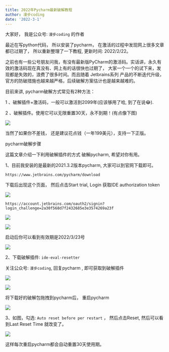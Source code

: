 ```yaml
---
title: 2022年Pycharm最新破解教程
author: 漫步coding
date: '2022-3-1'
---
```



大家好， 我是公众号: `漫步coding` 的作者
   
最近在写python代码， 所以安装了pycharm， 在激活的过程中发现网上很多文章都已过期了， 所以重新整理了一下教程, 更新时间: 2022/2/22。

之前也有一些公号朋友问我，有没有最新版PyCharm的激活码。实话讲，永久有效的激活码现在真没有、网上有的话很快也过期了， 大家一个一个的试下来，发现都是失效的，浪费了很多时间。而且随着 Jetbrains系列 产品的不断迭代升级，官方的防破措施也越来越严格，后续破解方案估计也是越来越难的。

目前来讲, pycharm破解方式常见有2种方法：

1 、破解插件+激活码，一般可以激活到2099年(应该够用了哈, 到了在说😂).

2 、破解插件。使用它可以无限重置30天，永不到期！(有点像下图)

![](https://images.xiaozhuanlan.com/uploads/photo/2022/e82c27a3-0b0f-444e-860a-59a74daadb21.png)

当然了如果你不差钱， 还是建议花点钱（一年199美元），支持一下正版。

pycharm破解步骤

这篇文章介绍一下利用破解插件的方式 破解pycharm, 希望对你有用。

1、目前我安装的是最新的2021.3.2版本pycharm, 大家可以到官网下载即可。

```https://www.jetbrains.com/pycharm/download```

下载后出现这个页面， 然后点击Start trial, Login 获取IDE authorization token

![](https://images.xiaozhuanlan.com/uploads/photo/2022/2df2bda1-b7b1-4023-a6b2-1c6ceac3080c.png)

```
https://account.jetbrains.com/oauth2/signin?login_challenge=2a30f568d7f2432685e3e3574269a23f
```

![](https://images.xiaozhuanlan.com/uploads/photo/2022/b9c98720-ff1a-49b8-a4e4-58c33a38ebc4.png)


![](https://images.xiaozhuanlan.com/uploads/photo/2022/6892ccb2-df8b-4197-a90f-1d4595c1b61a.png)

启动后你可以看到有效期是2022/3/23号

![](https://images.xiaozhuanlan.com/uploads/photo/2022/62c58d7a-06a6-45e3-bad7-56ded1fe2095.png)

2、下载破解插件: `ide-eval-resetter`

关注公众号: `漫步coding`, 回复pycharm , 即可获取到破解插件

![](https://images.xiaozhuanlan.com/uploads/photo/2022/5cb0c91e-fd83-4a04-8df6-65fb602b3834.png)

![](https://images.xiaozhuanlan.com/uploads/photo/2022/fd318221-c38d-4f43-8b1c-99be0572130e.png)

将下载好的破解包拖拽到pycharm后， 重启pycharm

![](https://images.xiaozhuanlan.com/uploads/photo/2022/d24a111b-fc55-4c1f-8bb8-f3f2a3cf87c9.png)

3、如图，勾选: `Auto reset before per restart` ， 然后点击Reset, 然后可以看到Last Reset Time 就改变了。

![](https://images.xiaozhuanlan.com/uploads/photo/2022/3a2991e4-f685-4a07-af21-5ddac9696884.png)


这样每次重启pycharm都会自动重置30天使用期。